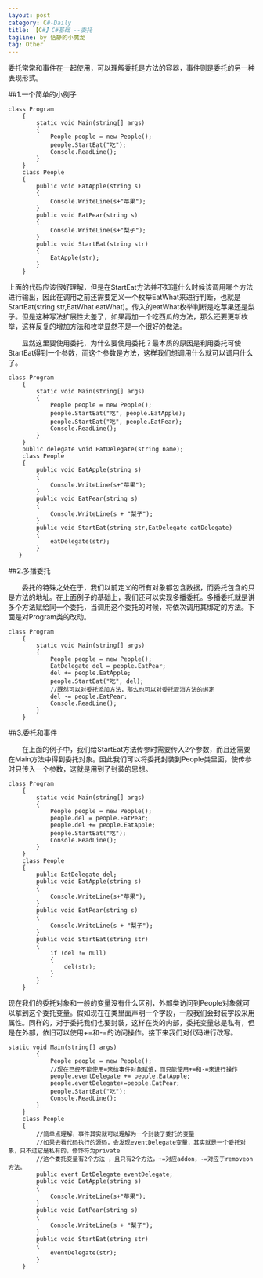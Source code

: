 ```yaml
---
layout: post
category: C#-Daily
title: 【C#】C#基础 --委托
tagline: by 恬静的小魔龙
tag: Other
---
```


委托常常和事件在一起使用，可以理解委托是方法的容器，事件则是委托的另一种表现形式。

##1.一个简单的小例子

```
class Program
    {
        static void Main(string[] args)
        {
            People people = new People();
            people.StartEat("吃");
            Console.ReadLine();
        }
    }
    class People
    {
        public void EatApple(string s)
        {
            Console.WriteLine(s+"苹果");
        }
        public void EatPear(string s)
        {
            Console.WriteLine(s+"梨子");
        }
        public void StartEat(string str)
        {
            EatApple(str);
        }
    }
```
上面的代码应该很好理解，但是在StartEat方法并不知道什么时候该调用哪个方法进行输出，因此在调用之前还需要定义一个枚举EatWhat来进行判断，也就是StartEat(string str,EatWhat eatWhat)。传入的eatWhat枚举判断是吃苹果还是梨子。但是这种写法扩展性太差了，如果再加一个吃西瓜的方法，那么还要更新枚举，这样反复的增加方法和枚举显然不是一个很好的做法。

　　显然这里要使用委托，为什么要使用委托？最本质的原因是利用委托可使StartEat得到一个参数，而这个参数是方法，这样我们想调用什么就可以调用什么了。
　　

```
class Program
    {
        static void Main(string[] args)
        {
            People people = new People();
            people.StartEat("吃", people.EatApple);
            people.StartEat("吃", people.EatPear);
            Console.ReadLine();
        }
    }
    public delegate void EatDelegate(string name);
    class People
    {
        public void EatApple(string s)
        {
            Console.WriteLine(s+"苹果");
        }
        public void EatPear(string s)
        {
            Console.WriteLine(s + "梨子");
        }
        public void StartEat(string str,EatDelegate eatDelegate)
        {
            eatDelegate(str);
        }
   }
```
##2.多播委托

　　委托的特殊之处在于，我们以前定义的所有对象都包含数据，而委托包含的只是方法的地址。在上面例子的基础上，我们还可以实现多播委托。多播委托就是讲多个方法赋给同一个委托，当调用这个委托的时候，将依次调用其绑定的方法。下面是对Program类的改动。
　　

```
class Program
    {
        static void Main(string[] args)
        {
            People people = new People();
            EatDelegate del = people.EatPear;
            del += people.EatApple;
            people.StartEat("吃", del);
            //既然可以对委托添加方法，那么也可以对委托取消方法的绑定
            del -= people.EatPear;
            Console.ReadLine();
        }
    }
```
##3.委托和事件

　　在上面的例子中，我们给StartEat方法传参时需要传入2个参数，而且还需要在Main方法中得到委托对象。因此我们可以将委托封装到People类里面，使传参时只传入一个参数，这就是用到了封装的思想。
　　

```
class Program
    {
        static void Main(string[] args)
        {
            People people = new People();
            people.del = people.EatPear;
            people.del += people.EatApple;
            people.StartEat("吃");
            Console.ReadLine();
        }
    }
    class People
    {
        public EatDelegate del;
        public void EatApple(string s)
        {
            Console.WriteLine(s+"苹果");
        }
        public void EatPear(string s)
        {
            Console.WriteLine(s + "梨子");
        }
        public void StartEat(string str)
        {
            if (del != null)
            {
                del(str);
            }
        }
    }
```
现在我们的委托对象和一般的变量没有什么区别，外部类访问到People对象就可以拿到这个委托变量。假如现在在类里面声明一个字段，一般我们会封装字段采用属性。同样的，对于委托我们也要封装，这样在类的内部，委托变量总是私有，但是在外部，依旧可以使用+=和-=的访问操作。接下来我们对代码进行改写。

```
static void Main(string[] args)
        {
            People people = new People();
            //现在已经不能使用=来给事件对象赋值，而只能使用+=和-=来进行操作
            people.eventDelegate += people.EatApple;
            people.eventDelegate+=people.EatPear;
            people.StartEat("吃");
            Console.ReadLine();
        }
    }
    class People
    {
        //简单点理解，事件其实就可以理解为一个封装了委托的变量
        //如果去看代码执行的源码，会发现eventDelegate变量，其实就是一个委托对象，只不过它是私有的，修饰符为private
        //这个委托变量有2个方法 ，且只有2个方法，+=对应addon，-=对应于removeon方法。
        public event EatDelegate eventDelegate;
        public void EatApple(string s)
        {
            Console.WriteLine(s+"苹果");
        }
        public void EatPear(string s)
        {
            Console.WriteLine(s + "梨子");
        }
        public void StartEat(string str)
        {
            eventDelegate(str);
        }
    }
```
